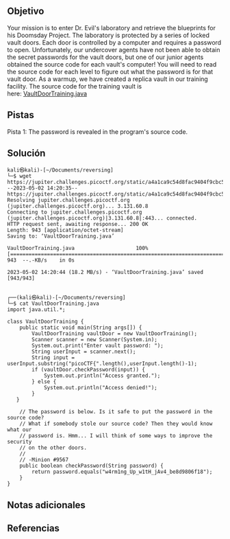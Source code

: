 ## Objetivo
Your mission is to enter Dr. Evil's laboratory and retrieve the blueprints for his Doomsday Project. The laboratory is protected by a series of locked vault doors. Each door is controlled by a computer and requires a password to open. Unfortunately, our undercover agents have not been able to obtain the secret passwords for the vault doors, but one of our junior agents obtained the source code for each vault's computer! You will need to read the source code for each level to figure out what the password is for that vault door. As a warmup, we have created a replica vault in our training facility. The source code for the training vault is here: [VaultDoorTraining.java](https://jupiter.challenges.picoctf.org/static/a4a1ca9c54d8fac9404f9cbc50d9751a/VaultDoorTraining.java)
## Pistas
Pista 1:
The password is revealed in the program's source code.

## Solución
```
kali㉿kali)-[~/Documents/reversing]
└─$ wget https://jupiter.challenges.picoctf.org/static/a4a1ca9c54d8fac9404f9cbc50d9751a/VaultDoorTraining.java
--2023-05-02 14:20:35--  https://jupiter.challenges.picoctf.org/static/a4a1ca9c54d8fac9404f9cbc50d9751a/VaultDoorTraining.java
Resolving jupiter.challenges.picoctf.org (jupiter.challenges.picoctf.org)... 3.131.60.8
Connecting to jupiter.challenges.picoctf.org (jupiter.challenges.picoctf.org)|3.131.60.8|:443... connected.
HTTP request sent, awaiting response... 200 OK
Length: 943 [application/octet-stream]
Saving to: ‘VaultDoorTraining.java’

VaultDoorTraining.java                    100%[===================================================================================>]     943  --.-KB/s    in 0s      

2023-05-02 14:20:44 (18.2 MB/s) - ‘VaultDoorTraining.java’ saved [943/943]

                                                                                                                                                                      
┌──(kali㉿kali)-[~/Documents/reversing]
└─$ cat VaultDoorTraining.java 
import java.util.*;

class VaultDoorTraining {
    public static void main(String args[]) {
        VaultDoorTraining vaultDoor = new VaultDoorTraining();
        Scanner scanner = new Scanner(System.in); 
        System.out.print("Enter vault password: ");
        String userInput = scanner.next();
        String input = userInput.substring("picoCTF{".length(),userInput.length()-1);
        if (vaultDoor.checkPassword(input)) {
            System.out.println("Access granted.");
        } else {
            System.out.println("Access denied!");
        }
   }

    // The password is below. Is it safe to put the password in the source code?
    // What if somebody stole our source code? Then they would know what our
    // password is. Hmm... I will think of some ways to improve the security
    // on the other doors.
    //
    // -Minion #9567
    public boolean checkPassword(String password) {
        return password.equals("w4rm1ng_Up_w1tH_jAv4_be8d9806f18");
    }
}

```
## Notas adicionales

## Referencias